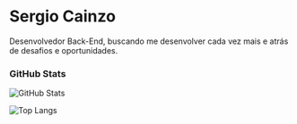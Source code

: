 # Sergio Cainzo

Desenvolvedor Back-End, buscando me desenvolver cada vez mais e atrás de desafios e oportunidades.

### GitHub Stats
![GitHub Stats](https://github-readme-stats.vercel.app/api?username=sergiocainzo&theme=transparent&bg_color=000&border_color=30A3DC&show_icons=true&icon_color=30A3DC&title_color=E94D5F&text_color=FFF)

![Top Langs](https://github-readme-stats-git-masterrstaa-rickstaa.vercel.app/api/top-langs/?username=sergiocainzo&bg_color=000&border_color=30A3DC&title_color=E94D5F&text_color=FFF)
